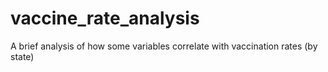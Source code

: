 # vaccine_rate_analysis
A brief analysis of how some variables correlate with vaccination rates (by state)
